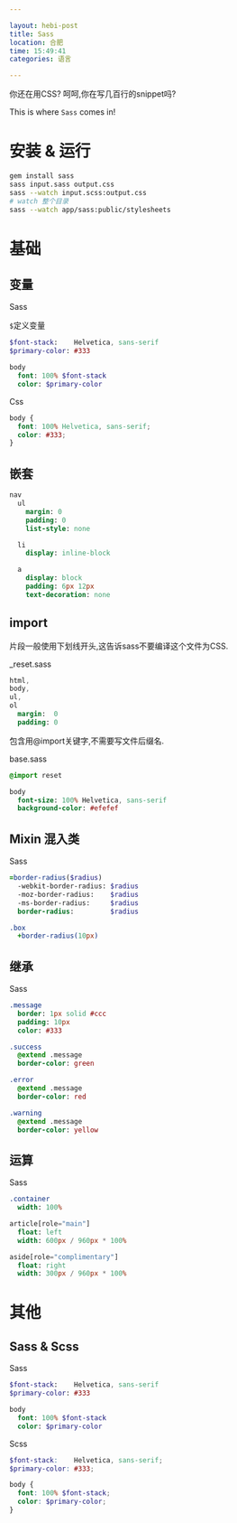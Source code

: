```yaml
---

layout: hebi-post
title: Sass
location: 合肥
time: 15:49:41
categories: 语言

---
```


你还在用CSS?
呵呵,你在写几百行的snippet吗?

This is where `Sass` comes in!

# 安装 & 运行

```sh
gem install sass
sass input.sass output.css
sass --watch input.scss:output.css
# watch 整个目录
sass --watch app/sass:public/stylesheets
```

# 基础

## 变量

Sass

`$`定义变量

```sass
$font-stack:    Helvetica, sans-serif
$primary-color: #333

body
  font: 100% $font-stack
  color: $primary-color
```

Css

```css
body {
  font: 100% Helvetica, sans-serif;
  color: #333;
}
```

<!--more-->

## 嵌套

```sass
nav
  ul
    margin: 0
    padding: 0
    list-style: none

  li
    display: inline-block

  a
    display: block
    padding: 6px 12px
    text-decoration: none
```

## import

片段一般使用下划线开头,这告诉sass不要编译这个文件为CSS.

_reset.sass

```sass
html,
body,
ul,
ol
  margin:  0
  padding: 0
```

包含用@import关键字,不需要写文件后缀名.

base.sass

```sass
@import reset

body
  font-size: 100% Helvetica, sans-serif
  background-color: #efefef
```

## Mixin 混入类

Sass

```sass
=border-radius($radius)
  -webkit-border-radius: $radius
  -moz-border-radius:    $radius
  -ms-border-radius:     $radius
  border-radius:         $radius

.box
  +border-radius(10px)
```

## 继承

Sass

```sass
.message
  border: 1px solid #ccc
  padding: 10px
  color: #333

.success
  @extend .message
  border-color: green

.error
  @extend .message
  border-color: red

.warning
  @extend .message
  border-color: yellow
```

## 运算

Sass

```sass
.container
  width: 100%

article[role="main"]
  float: left
  width: 600px / 960px * 100%

aside[role="complimentary"]
  float: right
  width: 300px / 960px * 100%
```

# 其他

## Sass & Scss

Sass

```sass
$font-stack:    Helvetica, sans-serif
$primary-color: #333

body
  font: 100% $font-stack
  color: $primary-color
```

Scss

```scss
$font-stack:    Helvetica, sans-serif;
$primary-color: #333;

body {
  font: 100% $font-stack;
  color: $primary-color;
}
```

